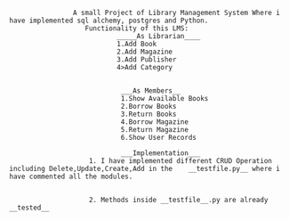                     A small Project of Library Management System Where i have implemented sql alchemy, postgres and Python.
                       Functionality of this LMS:
                               _____As Librarian____
                               1.Add Book
                               2.Add Magazine
                               3.Add Publisher
                               4>Add Category


                                ___As Members__
                                1.Show Available Books
                                2.Borrow Books
                                3.Return Books
                                4.Borrow Magazine
                                5.Return Magazine
                                6.Show User Records

                                ___Implementation___
                        1. I have implemented different CRUD Operation including Delete,Update,Create,Add in the    __testfile.py__ where i have commented all the modules.


                        2. Methods inside __testfile__.py are already __tested__

